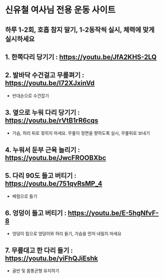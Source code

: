 # 신유철 여사님 전용 운동 사이트

## 하루 1-2회, 호흡 참지 말기, 1-2동작씩 실시, 체력에 맞게 실시하세요

## 1. 한쪽다리 당기기 : https://youtu.be/JfA2KHS-2LQ

## 2. 발바닥 수건걸고 무릎펴기 : https://youtu.be/I72XJxinVd 
- 반대손으로 수건잡기


## 3. 옆으로 누워 다리 당기기 : https://youtu.be/rVtB1rR6cqs
- 가슴, 허리 뒤로 젖히지 마세요. 무릎이 정면을 향하도록 실시, 무릎뒤로 보내기

## 4. 누워서 둔부 근육 늘리기 : https://youtu.be/JwcFROOBXbc


## 5. 다리 90도 들고 버티기 : https://youtu.be/751qvRsMP_4
- 배힘으로 들기


## 6. 엉덩이 들고 버티기 : https://youtu.be/E-5hgNfvF-8
- 엉덩이 힘으로 엉덩이와 허리 들기, 가슴을 먼저 내밀지 마세요


## 7. 무릎대고 한 다리 들기 : https://youtu.be/yiFhQJiEshk
- 골반 및 몸통균형 유지하기
